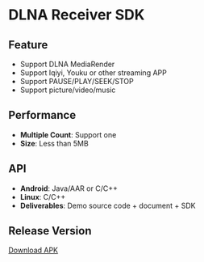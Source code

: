 # DLNA Receiver SDK

## Feature

* Support DLNA MediaRender     
* Support Iqiyi, Youku or other streaming APP                                           
* Support PAUSE/PLAY/SEEK/STOP     
* Support picture/video/music                               

## Performance       

* **Multiple Count**: Support one                                                                    
* **Size**: Less than 5MB                                

## API

* **Android**: Java/AAR or C/C++              
* **Linux**: C/C++     
* **Deliverables**: Demo source code + document + SDK                       

## Release Version              
   
[Download APK](https://github.com/WirelessPresentation/WirelessDisplay/releases/download/latest/BJCastTV.apk)

